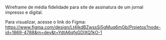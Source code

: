 Wireframe de média fidelidade para site de assinatura de um jornal impresso e digital.

Para visualizar, acesse o link do Figma: https://www.figma.com/design/Lt4IkdBZwssSi5gMuq6mGb/Projetos?node-id=1869-4788&m=dev&t=YdtA6qfsGDlXQ1kO-1
